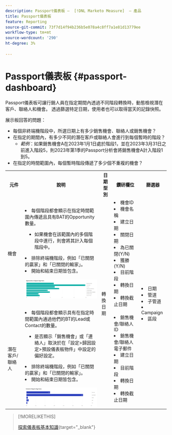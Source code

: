 ```yaml
---
description: Passport儀表板 —  [!DNL Marketo Measure]  — 產品
title: Passport儀表板
feature: Reporting
source-git-commit: 73f7d14f94b236b5e078a4c8ff7a1e81d13779ee
workflow-type: tm+mt
source-wordcount: '290'
ht-degree: 3%

---
```


# Passport儀表板 {#passport-dashboard}

Passport儀表板可讓行銷人員在指定期間內透過不同階段轉換時，動態檢視潛在客戶、聯絡人和機會。 透過篩選特定日期，使用者也可以取得當天的記錄快照。

展示板回答的問題：

* 每個非終端機階段中，所選日期上有多少銷售機會、聯絡人或銷售機會？
* 在指定的期間內，有多少不同的潛在客戶或聯絡人會進行到每個暫時的階段？
   * _範例_：如果銷售機會A在2023年1月1日處於階段1，並在2023年3月31日之前進入階段5，則2023年第1季的Passport分析會將銷售機會A計入階段1到5。
* 在指定的時間範圍內，每個暫時階段傳遞了多少個不重複的機會？

<table style="table-layout:auto"> 
<tbody>
<tr> 
   <th>元件</th> 
   <th>說明</th>
   <th>日期型別</th>
   <th>鑽研欄位</th>
   <th>篩選器</th>
  </tr>
  <tr>
    <td>機會</td>
    <td><li>每個階段都會顯示在指定時間範圍內傳遞且具有BAT的Opportunity數量。</li>
<ul style="padding-left: 30px;"><li>如果機會在該範圍內的多個階段中進行，則會將其計入每個階段中。</li></ul>
<li>排除終端機階段，例如「已關閉的贏家」和「已關閉的輸家」。</li>
<li>開始和結束日期皆包含。</li>
<br/><img src="assets/passport-dashboard-1.png" width="600"></td>
    <td rowspan="2">轉換日期</td>
    <td><li>機會ID</li>
<li>機會名稱</li>
<li>建立日期</li>
<li>關閉日期</li>
<li>為已關閉(Y/N)</li>
<li>獲勝(Y/N)</li>
<li>目前階段</li>
<li>轉換日期</li>
<li>轉換截止日期</li></td>
    <td rowspan="2"><li>日期</li>
<li>管道</li>
<li>子管道</li>
<li>Campaign</li>
<li>區段</li></td>
  </tr>
  <tr>
    <td>潛在客戶/聯絡人</td>
    <td><li>每個階段都會顯示具有在指定時間範圍內通過他們的BT的Lead或Contact的數量。</li>
<ul style="padding-left: 30px;"><li>是否顯示「銷售機會」或「連絡人」取決於在「設定&gt;歸因設定&gt;預設儀表板物件」中設定的偏好設定。</li></ul>
<li>排除終端機階段，例如「已關閉的贏家」和「已關閉的輸家」。</li>
<li>開始和結束日期皆包含。</li>
<br/><img src="assets/passport-dashboard-2.png" width="600"></td>
    <td><li>銷售機會/聯絡人ID</li>
<li>銷售機會/聯絡人電子郵件</li>
<li>建立日期</li>
<li>目前階段</li>
<li>轉換日期</li>
<li>轉換截止日期</li></td>
  </tr>
</tbody>
</table>

>[!MORELIKETHIS]
>
>[探索儀表板基本知識](/help/marketo-measure-discover-ui/dashboards/discover-dashboard-basics.md){target="_blank"}
